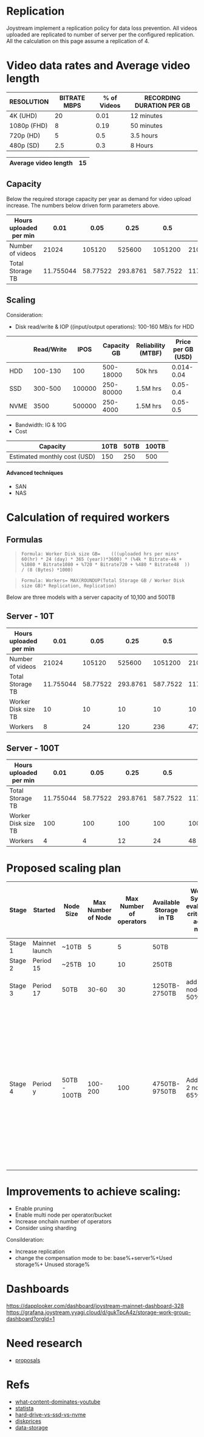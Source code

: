 




# Replication

Joystream implement a replication policy for data loss prevention. All videos uploaded are replicated to number of server per the configured replication.\
All the calculation on this page assume a replication of 4.

# Video data rates and Average video length

| RESOLUTION  | BITRATE MBPS | % of Videos | RECORDING DURATION PER GB |
|-------------|--------------|-------------|---------------------------|
| 4K (UHD)    | 20           | 0.01        | 12 minutes                |
| 1080p (FHD) | 8            | 0.19        | 50 minutes                |
| 720p (HD)   | 5            | 0.5         | 3.5 hours                 |
| 480p (SD)   | 2.5          | 0.3         | 8 Hours                   |

| Average video length  | 15 |
|-----------------------|----|


## Capacity 


Below the required storage capacity per year as demand for video upload increase. The numbers below driven form parameters above.

| Hours uploaded per min | 0.01      | 0.05     | 0.25     | 0.5      | 1         | 3         | 8         | 12         | 22         | 53         | 500        |
|------------------------|-----------|----------|----------|----------|-----------|-----------|-----------|------------|------------|------------|------------|
| Number of videos       | 21024     | 105120   | 525600   | 1051200  | 2102400   | 6307200   | 16819200  | 25228800   | 46252800   | 111427200  | 1051200000 |
| Total Storage TB       | 11.755044 | 58.77522 | 293.8761 | 587.7522 | 1175.5044 | 3526.5132 | 9404.0352 | 14106.0528 | 25861.0968 | 62301.7332 | 587752.2   |


## Scaling 


Consideration:
- Disk read/write &  IOP ((input/output operations): 100-160 MB/s for HDD

|      | Read/Write | IPOS   | Capacity GB | Reliability (MTBF) | Price per GB (USD) |
|------|------------|--------|-------------|--------------------|--------------------|
| HDD  | 100-130    | 100    | 500-18000   | 50k hrs            | 0.014-0.04         |
| SSD  | 300-500    | 100000 | 250-80000   | 1.5M hrs           | 0.05-0.4           |
| NVME | 3500       | 500000 | 250-4000    | 1.5M hrs           | 0.05-0.5           |

- Bandwidth: IG & 10G
- Cost

| Capacity                     | 10TB | 50TB  | 100TB | 
|------------------------------|------|-------|-------|
| Estimated monthly cost (USD) | 150  | 250   | 500   | 


#### Advanced techniques
- SAN
- NAS 





# Calculation  of required workers

## Formulas
>```Formula: Worker Disk size GB=	 (((uploaded hrs per mins* 60(hr) * 24 (day) * 365 (year))*3600) * (%4k * Bitrate-4k + %1080 * Bitrate1080 + %720 * Bitrate720 + %480 * Bitrate48  ))  / (8 (Bytes) *1000)```

>```Formula: Workers= MAX(ROUNDUP(Total Storage GB / Worker Disk size GB)* Replication, Replication)```

Below are three models with a server capacity of 10,100 and 500TB

## Server - 10T


| Hours uploaded per min | 0.01      | 0.05     | 0.25     | 0.5      | 1         | 3         | 8         | 12         | 22         | 53         | 500        |
|------------------------|-----------|----------|----------|----------|-----------|-----------|-----------|------------|------------|------------|------------|
| Number of videos       | 21024     | 105120   | 525600   | 1051200  | 2102400   | 6307200   | 16819200  | 25228800   | 46252800   | 111427200  | 1051200000 |
| Total Storage TB       | 11.755044 | 58.77522 | 293.8761 | 587.7522 | 1175.5044 | 3526.5132 | 9404.0352 | 14106.0528 | 25861.0968 | 62301.7332 | 587752.2   |
| Worker Disk size TB    | 10        | 10       | 10       | 10       | 10        | 10        | 10        | 10         | 10         | 10         | 10         |
| Workers                | 8         | 24       | 120      | 236      | 472       | 1412      | 3764      | 5644       | 10348      | 24924      | 235104     |

## Server - 100T


| Hours uploaded per min | 0.01      | 0.05     | 0.25     | 0.5      | 1         | 3         | 8         | 12         | 22         | 53         | 500      |
|------------------------|-----------|----------|----------|----------|-----------|-----------|-----------|------------|------------|------------|----------|
| Total Storage TB       | 11.755044 | 58.77522 | 293.8761 | 587.7522 | 1175.5044 | 3526.5132 | 9404.0352 | 14106.0528 | 25861.0968 | 62301.7332 | 587752.2 |
| Worker Disk size TB    | 100       | 100      | 100      | 100      | 100       | 100       | 100       | 100        | 100        | 100        | 100      |
| Workers                | 4         | 4        | 12       | 24       | 48        | 144       | 380       | 568        | 1036       | 2496       | 23512    |



# Proposed scaling plan

| Stage   | Started        | Node Size    | Max Number of Node | Max Number of operators | Available Storage in TB | Weekly System evaluation criteria to add a node | Weekly Per worker evaluation criteria to add a node                                                      | Comments |
| ------- | -------------- | ------------ | ------------------ | ----------------------- | ----------------------- | ----------------------------------------------- | -------------------------------------------------------------------------------------------------------- | -------- |
| Stage 1 | Mainnet launch | ~10TB        | 5                  | 5                       | 50TB                    |                                                 |                                                                                                          |          |
| Stage 2 | Period 15      | ~25TB        | 10                 | 10                      | 250TB                   |                                                 |                                                                                                          |          |
| Stage 3 | Period 17      | 50TB         | 30-60              | 30                      | 1250TB-2750TB           | add extra node  at 50%                          | Disable accepting new bags at 70%                                                                        |          |
|         |                |              |                    |                         |                         |                                                 | Add extra node or add disks at 70%                                                                       |          |
|         |                |              |                    |                         |                         |                                                 | Replace node operator at 85%"                                                                            |          |
| Stage 4 | Period y       | 50TB - 100TB | 100-200            | 100                     | 4750TB-9750TB           | Add extra 2 node at 65%                         | Disable accepting new bags at 70%                                                                        |          |
|         |                |              |                    |                         |                         |                                                 | Add extra node or add disks at 70%                                                                       |          |
|         |                |              |                    |                         |                         |                                                 | Replace node operator at 85%"                                                                            |          |

# Improvements to achieve scaling:
- Enable pruning                                                          
- Enable multi node per operator/bucket                                   
- Increase onchain number of operators 
- Consider using sharding                                   

 Consilderation:
- Increase replication                                                             
- change the compensation mode to be: base%+server%+Used storage%+ Unused storage%

# Dashboards

https://dapplooker.com/dashboard/joystream-mainnet-dashboard-328
https://grafana.joystream.yyagi.cloud/d/gukTpcA4z/storage-work-group-dashboard?orgId=1

# Need research 

- [proposals](https://github.com/yasiryagi/community-repo/tree/master/working-groups/storage-group/leader/Proposals) 


# Refs

- [what-content-dominates-youtube](https://pex.com/blog/what-content-dominates-youtube/)
- [statista](https://www.statista.com/topics/2019/youtube/#topicHeader__wrapper)
- [hard-drive-vs-ssd-vs-nvme](https://www.soladrive.com/hard-drive-vs-ssd-vs-nvme/)
- [diskprices](https://diskprices.com/)
- [data-storage](https://www.redhat.com/en/topics/data-storage)



